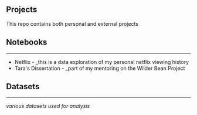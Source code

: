 Projects   
---

This repo contains both personal and external projects 

## Notebooks  
---
* Netflix - _this is a data exploration of my personal netflix viewing history  
* Tara's Dissertation - _part of my mentoring on the Wilder Bean Project 

## Datasets  
---
_various datasets used for analysis_  
